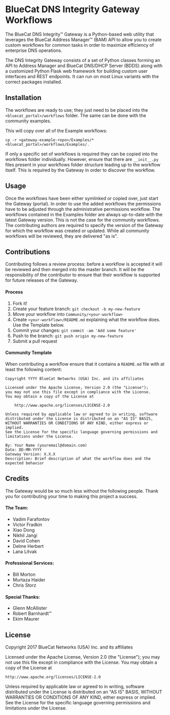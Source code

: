 # BlueCat DNS Integrity Gateway Workflows
The BlueCat DNS Integrity™ Gateway is a Python-based web utility that leverages the BlueCat Address Manager™ (BAM) API to allow you to create custom workflows for common tasks in order to maximize efficiency of enterprise DNS operations.

The DNS Integrity Gateway consists of a set of Python classes forming an API to Address Manager and BlueCat DNS/DHCP Server (BDDS) along with a customized Python Flask web framework for building custom user interfaces and REST endpoints. It can run on most Linux variants with the correct packages installed.

## Installation
The workflows are ready to use; they just need to be placed into the `<bluecat_portal>/workflows` folder. The same can be done with the community examples.

This will copy over all of the Example workflows:

`cp -r <gateway-example-repo>/Examples/* <bluecat_portal>/workflows/Examples/.`

If only a specific set of workflows is required they can be copied into the workflows folder individually. However, ensure that there are `__init__.py` files present in your workflows folder structure leading up to the workflow itself. This is required by the Gateway in order to discover the workflow.

## Usage
Once the workflows have been either symlinked or copied over, just start the Gateway (portal). In order to use the added workflows the permissions have to be adjusted through the administrative permissions workflow. The workflows contained in the Examples folder are always up-to-date with the latest Gateway version. This is not the case for the community workflows. The contributing authors are required to specify the version of the Gateway for which the workflow was created or updated. While all community workflows will be reviewed, they are delivered "as is".

## Contributions
Contributing follows a review process: before a workflow is accepted it will be reviewed and then merged into the master branch. It will be the responsibility of the contributor to ensure that their workflow is supported for future releases of the Gateway.

#### Process
1. Fork it!
2. Create your feature branch: `git checkout -b my-new-feature`
3. Move your workflow into `Community/<your-workflow>`
4. Create `<your-workflow>/README.md` explaining what the workflow does. Use the Template below.
3. Commit your changes: `git commit -am 'Add some feature'`
4. Push to the branch: `git push origin my-new-feature`
5. Submit a pull request

#### Community Template
When contributing a workflow ensure that it contains a `README.md` file with at least the following content:
```
Copyright YYYY BlueCat Networks (USA) Inc. and its affiliates

Licensed under the Apache License, Version 2.0 (the "License");
you may not use this file except in compliance with the License.
You may obtain a copy of the License at

    http://www.apache.org/licenses/LICENSE-2.0

Unless required by applicable law or agreed to in writing, software
distributed under the License is distributed on an "AS IS" BASIS,
WITHOUT WARRANTIES OR CONDITIONS OF ANY KIND, either express or implied.
See the License for the specific language governing permissions and
limitations under the License.

By: Your Name (youremail@domain.com)
Date: DD-MM-YYYY
Gateway Version: X.X.X
Description: Brief description of what the workflow does and the expected behavior
```

## Credits
The Gateway would be so much less without the following people. Thank you for contributing your time to making this project a success.

#### The Team:
- Vadim Farafontov
- Victor Fradkin
- Xiao Dong
- Nikhil Jangi
- David Cohen
- Delme Herbert
- Lana Litvak

#### Professional Services:
- Bill Morton
- Murtaza Haider
- Chris Storz

#### Special Thanks:
- Glenn McAllister
- Robert Barnhardt™
- Ekim Maurer

## License

Copyright 2017 BlueCat Networks (USA) Inc. and its affiliates

Licensed under the Apache License, Version 2.0 (the "License");
you may not use this file except in compliance with the License.
You may obtain a copy of the License at

    http://www.apache.org/licenses/LICENSE-2.0

Unless required by applicable law or agreed to in writing, software
distributed under the License is distributed on an "AS IS" BASIS,
WITHOUT WARRANTIES OR CONDITIONS OF ANY KIND, either express or implied.
See the License for the specific language governing permissions and
limitations under the License.
